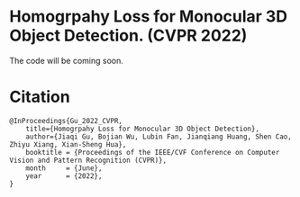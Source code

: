 # Homogrpahy Loss for Monocular 3D Object Detection. (CVPR 2022)

The code will be coming soon.

# Citation
```
@InProceedings{Gu_2022_CVPR,
    title={Homogrpahy Loss for Monocular 3D Object Detection},
    author={Jiaqi Gu, Bojian Wu, Lubin Fan, Jianqiang Huang, Shen Cao, Zhiyu Xiang, Xian-Sheng Hua},
    booktitle = {Proceedings of the IEEE/CVF Conference on Computer Vision and Pattern Recognition (CVPR)},
    month     = {June},
    year      = {2022},
}
```
